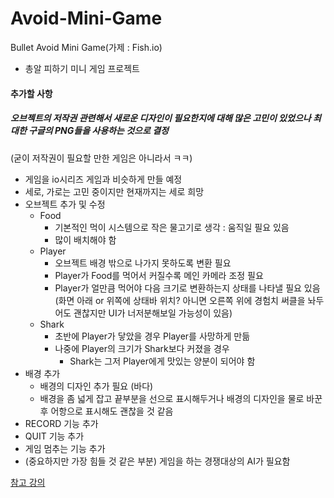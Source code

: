 # Avoid-Mini-Game
Bullet Avoid Mini Game(가제 : Fish.io)
* 총알 피하기 미니 게임 프로젝트

#### 추가할 사항
##### 오브젝트의 저작권 관련해서 새로운 디자인이 필요한지에 대해 많은 고민이 있었으나 최대한 구글의 PNG들을 사용하는 것으로 결정
(굳이 저작권이 필요할 만한 게임은 아니라서 ㅋㅋ)
* 게임을 io시리즈 게임과 비슷하게 만들 예정
* 세로, 가로는 고민 중이지만 현재까지는 세로 희망
* 오브젝트 추가 및 수정
  * Food
    * 기본적인 먹이 시스템으로 작은 물고기로 생각 : 움직일 필요 있음
    * 많이 배치해야 함
  * Player
    * 오브젝트 배경 밖으로 나가지 못하도록 변환 필요
    * Player가 Food를 먹어서 커질수록 메인 카메라 조정 필요
    * Player가 얼만큼 먹어야 다음 크기로 변환하는지 상태를 나타낼 필요 있음(화면 아래 or 위쪽에 상태바 위치? 아니면 오른쪽 위에 경험치 써클을 놔두어도 괜찮지만 UI가 너저분해보일 가능성이 있음)
  * Shark
    * 초반에 Player가 닿았을 경우 Player를 사망하게 만듦
    * 나중에 Player의 크기가 Shark보다 커졌을 경우
      * Shark는 그저 Player에게 맛있는 양분이 되어야 함
* 배경 추가
  * 배경의 디자인 추가 필요 (바다)
  * 배경을 좀 넓게 잡고 끝부분을 선으로 표시해두거나 배경의 디자인을 물로 바꾼 후 어항으로 표시해도 괜찮을 것 같음
* RECORD 기능 추가
* QUIT 기능 추가
* 게임 멈추는 기능 추가
* (중요하지만 가장 힘들 것 같은 부분) 게임을 하는 경쟁대상의 AI가 필요함


[참고 강의](https://boxwitch.tistory.com/entry/%EC%9C%A0%EB%8B%88%ED%8B%B0-%EA%B2%8C%EC%9E%84%EB%A7%8C%EB%93%A4%EA%B8%B0-%EC%B4%9D%EC%95%8C%ED%94%BC%ED%95%98%EA%B8%B01)
